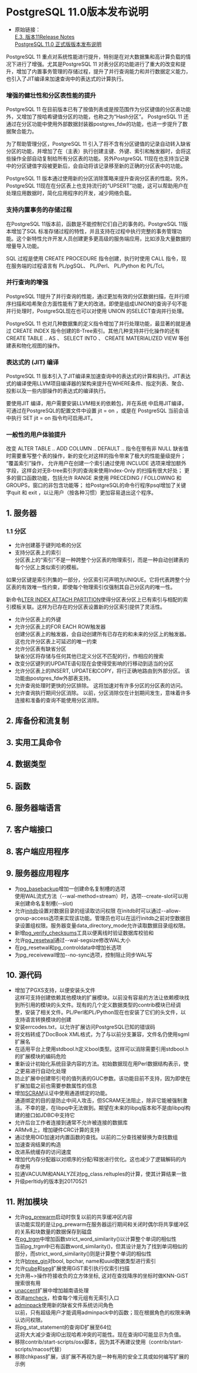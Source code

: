# PostgreSQL 11.0版本发布说明
  * 原始链接：  
  [E.3. 版本11Release Notes](http://postgres.cn/docs/11/release-11.html)  
  [PostgreSQL 11.0 正式版版本发布说明](http://www.postgres.cn/v2/release/v/53)  
  
  PostgreSQL 11 重点对系统性能进行提升，特别是在对大数据集和高计算负载的情况下进行了增强。尤其是PostgreSQL 11 对表分区的功能进行了重大的改变和提升，增加了内置事务管理的存储过程，提升了并行查询能力和并行数据定义能力，也引入了JIT编译来加速查询中的表达式的计算执行。  
  
  ### 增强的健壮性和分区表性能的提升  
  PostgreSQL 11 在目前版本已有了按值列表或是按范围作为分区键值的分区表功能外，又增加了按哈希键值分区的功能，也称之为“Hash分区”。 PostgreSQL 11 还通过在分区功能中使用外部数据封装器postgres_fdw的功能，也进一步提升了数据聚合能力。

  为了帮助管理分区，PostgreSQL 11 引入了将不含有分区键值的记录自动转入缺省分区的功能，并增加了在（主表）执行创建主键、外键、索引和触发器时，会将这些操作全部自动复制给所有分区表的功能。另外PostgreSQL 11现在也支持当记录中的分区键值字段被更新后，会自动将该记录移至新的正确的分区表中的功能。

  PostgreSQL 11 版本通过使用新的分区消除策略来提升查询分区表的性能。另外，PostgreSQL 11现在在分区表上也支持流行的“UPSERT”功能，这可以帮助用户在处理应用数据时，简化应用程序的开发，减少网络负载。
  
  ### 支持内置事务的存储过程  
  在PostgreSQL 11版本前，函数是不能控制它们自己的事务的。PostgreSQL 11版本增加了SQL 标准存储过程的特性，并且支持在过程中执行完整的事务管理功能。这个新特性允许开发人员创建更多更高级的服务端应用，比如涉及大量数据的增量导入功能。

SQL 过程是使用 CREATE PROCEDURE 指令创建，执行时使用 CALL 指令，现在服务端的过程语言有 PL/pgSQL、 PL/Perl、 PL/Python 和 PL/Tcl。  

  ### 并行查询的增强  
  PostgreSQL 11提升了并行查询的性能，通过更加有效的分区数据扫描，在并行顺序扫描和哈希聚合方面性能有了更大的改进。即使是组成UNION的查询子句不能并行处理时，PostgreSQL现在也可以对使用 UNION 的SELECT查询并行处理。

PostgreSQL 11 也对几种数据集的定义指令增加了并行处理功能，最显著的就是通过 CREATE INDEX 指令创建的B-Tree索引。其他几种支持并行化操作的还有 CREATE TABLE .. AS 、 SELECT INTO 、 CREATE MATERIALIZED VIEW 等创建表和物化视图的操作。  

  ### 表达式的 (JIT) 编译  
  PostgreSQL 11 版本引入了JIT编译来加速查询中的表达式的计算和执行。JIT表达式的编译使用LLVM项目编译器的架构来提升在WHERE条件、指定列表、聚合、投影以及一些内部操作的表达式的编译执行。

要使用JIT 编译，用户需要安装LLVM相关的依赖包，并在系统 中启用JIT编译，可通过在PostgreSQL的配置文件中设置 jit = on ，或是在 PostgreSQL 当前会话中执行 SET jit = on 指令均可启用JIT。

  ### 一般性的用户体验提升  
  改变 ALTER TABLE .. ADD COLUMN .. DEFAULT .. 指令在带有非 NULL 缺省值时需要重写整个表的操作，新的变化对这样的指令带来了极大的性能量级提升；
  “覆盖索引”操作， 允许用户在创建一个索引通过使用 INCLUDE 选项来增加额外字段，这样会对无B-tree索引列的查询来使用Index-Only 的扫描有很大好处；
  更多的窗口函数功能，包括允许 RANGE 来使用 PRECEDING / FOLLOWING 和 GROUPS，窗口的非包含功能等；
  给PostgreSQL的命令行程序psql增加了关键字quit 和 exit ，以让用户（按各种习惯）更加容易退出这个程序。
  
## 1. 服务器  
### 1.1 分区  
  * 允许创建基于键列哈希的分区  
  * 支持分区表上的索引  
  分区表上的“索引”不是一种跨整个分区表的物理索引，而是一种自动创建表的每个分区上类似索引的模板。

  如果分区键是索引列集的一部分，分区索引可声明为UNIQUE。它将代表跨整个分区表的有效唯一性约束，即使每个物理索引仅强制其自己分区内的唯一性。

  新命令[LTER INDEX ATTACH PARTITION](http://postgres.cn/docs/11/sql-alterindex.html)使得分区表分区上已有索引与相配的索引模板关联。这样为已存在的分区表设置新的分区索引提供了灵活性。  
  * 允许分区表上的外键  
  * 允许分区表上的FOR EACH ROW触发器  
  创建分区表上的触发器，会自动创建所有已存在的和未来的分区上的触发器。这也允许分区表上可延迟的唯一约束  
  * 允许分区表有缺省分区  
  缺省分区将存储与任何其他已定义分区不匹配的行，作相应的搜索  
  * 改变分区键列的UPDATE语句现在会使得受影响的行移动到适当的分区  
  * 允许分区表上的INSERT, UPDATE和COPY，将行正确地路由到外部分区。 该功能由postgres_fdw外部表支持。  
  * 允许查询处理时更快的分区排除。 这将加速对有许多分区的分区表的访问。
  * 允许查询执行期间分区消除。 以前，分区消除仅在计划期间发生，意味着许多连接和准备的查询不能使用分区消除。 
  
  

## 2. 库备份和流复制  
## 3. 实用工具命令  
## 4. 数据类型  
## 5. 函数  
## 6. 服务器端语言  
## 7. 客户端接口  
## 8. 客户端应用程序  
## 9. 服务器应用程序  
  * 为[pg_basebackup](http://postgres.cn/docs/11/app-pgbasebackup.html)增加一创建命名复制槽的选项  
  使用WAL流式方法（--wal-method=stream）时，选项--create-slot可以用来创建命名复制槽(--slot)  
  * 允许[initdb](http://postgres.cn/docs/11/app-initdb.html)设置对数据目录的组读取访问权限 
  在initdb时可以通过--allow-group-access选项来实现该功能。管理员也可以在运行initdb之前对空数据目录设置组权限。服务器变量data_directory_mode允许读取数据目录组权限。  
  * 新增[pg_verify_checksums](http://postgres.cn/docs/11/pgverifychecksums.html)工具以便离线时验证数据库校验和  
  * 允许[pg_resetwal](http://postgres.cn/docs/11/app-pgresetwal.html)通过--wal-segsize修改WAL大小  
  * 在pg_resetwal和pg_controldata中增加长选项  
  * 为pg_receivewal增加--no-sync选项，控制阻止同步WAL写  
## 10. 源代码  
  * 增加了PGXS支持，以便安装头文件  
  这样可支持创建依赖其他模块的扩展模块。以前没有容易的方法让依赖模块找到所引用的模块的头文件。现有的几个定义数据类型的contrib模块已经调整，安装了相关文件。PL/Perl和PL/Python现在也安装了它们的头文件，以支持语言转换模块的创建
  * 安装errcodes.txt，以允许扩展访问PostgreSQL已知的错误码  
  * 将文档转成了DocBook XML格式，为了与以前分支兼容，文件名仍使用sgml扩展名  
  * 在适用平台上使用stdbool.h定义bool类型。这样可以消除需要引用stdbool.h的扩展模块的编码危险  
  * 重新设计初始化系统目录内容的方法。初始数据现在用Perl数据结构表示，使之更易进行自动化处理   
  * 防止扩展中创建带引号的值列表的GUC参数。该功能目前不支持，因为即使在扩展加载之前也需要参数属性的信息  
  * 增加[SCRAM](http://postgres.cn/docs/11/auth-password.html)认证中使用通道绑定的功能。  
  通道绑定的目的是防止中间人攻击，但SCRAM无法阻止，除非它能被强制激活。不幸的是，在libpq中无法做到。期望在未来的libpq版本和不是由libpql构建的接口如JDBC中支持它  
  * 允许后台工作者连接到通常不允许被连接的数据库  
  * ARMv8上，增加硬件CRC计算的支持  
  * 通过使用OID加速对内置函数的查找。以前的二分查找被替换为查找数组  
  * 加速查询结果的构造  
  * 改进系统缓存的访问速度  
  * 增加代内存分配器以对顺序的分配/释放进行优化。这也减少了逻辑解码的内存使用  
  * 拉通VACUUM和ANALYZE对pg_class.reltuples的计算，使其计算结果一致  
  * 升级perltidy的版本到20170521
  
## 11. 附加模块  
* 允许[pg_prewarm](http://postgres.cn/docs/11/pgprewarm.html)启动时恢复以前的共享缓冲区内容  
  该功能实现的是让pg_prewarm在服务器运行期间和关闭时偶尔将共享缓冲区的关系和块数量的数据保存到磁盘  
* 在[pg_trgm](http://postgres.cn/docs/11/pgtrgm.html)中增加函数strict_word_similarity()以计算整个单词的相似性  
  当前pg_trgm中已有函数word_similarity()，但其设计是为了找到单词相似的部分，而strict_word_similarity()则是计算整个单词的相似性  
* 允许[btree_gin](http://postgres.cn/docs/11/btree-gin.html)对bool, bpchar, name和uuid数据类型进行索引
* 允许[cube](http://postgres.cn/docs/11/cube.html)和[seg](http://postgres.cn/docs/11/seg.html)扩展使用GiST索引执行仅索引扫描  
* 允许用~>操作符接收负的立方体坐标, 这对在查找降序的坐标时做KNN-GiST搜索很有用  
* [unaccent](http://postgres.cn/docs/11/unaccent.html)扩展中增加越南语处理  
* 改进[amcheck](http://postgres.cn/docs/11/amcheck.html)，检查每个堆元组有无索引入口  
* [adminpack](http://postgres.cn/docs/11/adminpack.html)使用新的缺省文件系统访问角色  
  以前，只有超级用户才能调用adminpack中的函数；现在根据角色的权限来确认访问权限。
* 将pg_stat_statement的查询ID扩展至64位  
  这将大大减少查询ID出现哈希冲突的可能性。现在查询ID可能显示为负值。
* 移除contrib/start-scripts/osx脚本，因为其不再建议使用（contrib/start-scripts/macos代替）  
* 移除chkpass扩展，该扩展不再视为是一种有用的安全工具或如何编写扩展的示例  

